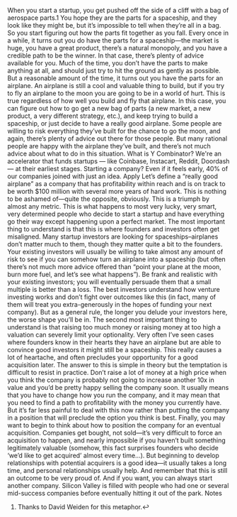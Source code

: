 When you start a startup, you get pushed off the side of a cliff with a bag of aerospace parts.1 You hope they are the parts for a spaceship, and they look like they might be, but it’s impossible to tell when they’re all in a bag.
So you start figuring out how the parts fit together as you fall. Every once in a while, it turns out you do have the parts for a spaceship—the market is huge, you have a great product, there’s a natural monopoly, and you have a credible path to be the winner. In that case, there’s plenty of advice available for you.
Much of the time, you don’t have the parts to make anything at all, and should just try to hit the ground as gently as possible.
But a reasonable amount of the time, it turns out you have the parts for an airplane. An airplane is still a cool and valuable thing to build, but if you try to fly an airplane to the moon you are going to be in a world of hurt. This is true regardless of how well you build and fly that airplane.
In this case, you can figure out how to go get a new bag of parts (a new market, a new product, a very different strategy, etc.), and keep trying to build a spaceship, or just decide to have a really good airplane. Some people are willing to risk everything they’ve built for the chance to go the moon, and again, there’s plenty of advice out there for those people. But many rational people are happy with the airplane they’ve built, and there’s not much advice about what to do in this situation.
What is Y Combinator?
We're an accelerator that funds startups — like Coinbase, Instacart, Reddit, Doordash — at their earliest stages. Starting a company? Even if it feels early, 40% of our companies joined with just an idea.
Apply
Let’s define a “really good airplane” as a company that has profitability within reach and is on track to be worth $100 million with several more years of hard work. This is nothing to be ashamed of—quite the opposite, obviously. This is a triumph by almost any metric. This is what happens to most very lucky, very smart, very determined people who decide to start a startup and have everything go their way except happening upon a perfect market.
The most important thing to understand is that this is where founders and investors often get misaligned. Many startup investors are looking for spaceships–airplanes don’t matter much to them, though they matter quite a bit to the founders. Your existing investors will usually be willing to take almost any amount of risk to see if you can somehow turn an airplane into a spaceship (but often there’s not much more advice offered than “point your plane at the moon, burn more fuel, and let’s see what happens”).
Be frank and realistic with your existing investors; you will eventually persuade them that a small multiple is better than a loss. The best investors understand how venture investing works and don’t fight over outcomes like this (in fact, many of them will treat you extra-generously in the hopes of funding your next company). But as a general rule, the longer you delude your investors here, the worse shape you’ll be in.
The second most important thing to understand is that raising too much money or raising money at too high a valuation can severely limit your optionality. Very often I’ve seen cases where founders know in their hearts they have an airplane but are able to convince good investors it might still be a spaceship. This really causes a lot of heartache, and often precludes your opportunity for a good acquisition later.
The answer to this is simple in theory but the temptation is difficult to resist in practice. Don’t raise a lot of money at a high price when you think the company is probably not going to increase another 10x in value and you’d be pretty happy selling the company soon. It usually means that you have to change how you run the company, and it may mean that you need to find a path to profitability with the money you currently have. But it’s far less painful to deal with this now rather than putting the company in a position that will preclude the option you think is best.
Finally, you may want to begin to think about how to position the company for an eventual acquisition. Companies get bought, not sold—it’s very difficult to force an acquisition to happen, and nearly impossible if you haven’t built something legitimately valuable (somehow, this fact surprises founders who decide ‘we’d like to get acquired’ almost every time…). But beginning to develop relationships with potential acquirers is a good idea—it usually takes a long time, and personal relationships usually help.
And remember that this is still an outcome to be very proud of. And if you want, you can always start another company. Silicon Valley is filled with people who had one or several mid-success companies before eventually hitting it out of the park.
Notes
1. Thanks to David Weiden for this metaphor.↩